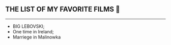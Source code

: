 ## THE LIST OF MY FAVORITE FILMS 🎥
***

 - BIG LEBOVSKI;
 - One time in Ireland;
 - Marriege in Malinowka